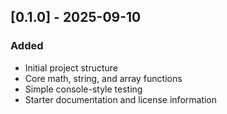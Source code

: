 ## [0.1.0] - 2025-09-10  
### Added
- Initial project structure
- Core math, string, and array functions
- Simple console-style testing
- Starter documentation and license information